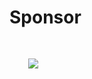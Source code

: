 <!-- Sponsor for this event, change as needed -->

# Sponsor

<img src="https://www.google.com/url?sa=i&source=images&cd=&cad=rja&uact=8&ved=2ahUKEwjdjuCX-vrhAhUPITQIHWwMB7UQjRx6BAgBEAU&url=https%3A%2F%2Fwww.linkedin.com%2Fcompany%2Fyello.co&psig=AOvVaw2trxFACwwGMHyl3xbeqLr2&ust=1556821492287466" style="border:none; box-shadow:none; margin: 30px;"/>

